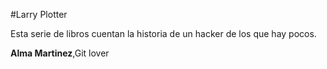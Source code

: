 #Larry Plotter

Esta serie de libros cuentan la historia de un hacker de los que hay pocos. 

**Alma Martinez**,Git lover

